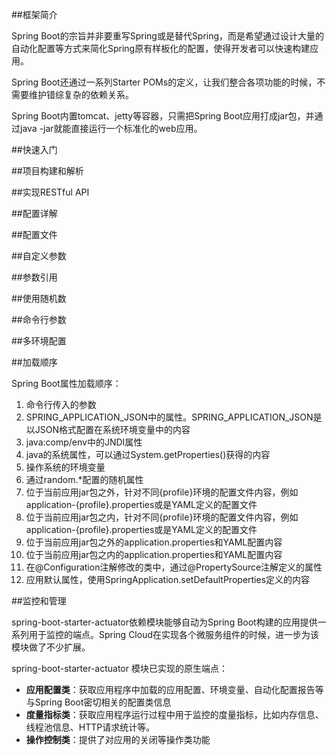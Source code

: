 ##框架简介

Spring Boot的宗旨并非要重写Spring或是替代Spring，而是希望通过设计大量的自动化配置等方式来简化Spring原有样板化的配置，使得开发者可以快速构建应用。

Spring Boot还通过一系列Starter POMs的定义，让我们整合各项功能的时候，不需要维护错综复杂的依赖关系。

Spring Boot内置tomcat、jetty等容器，只需把Spring Boot应用打成jar包，并通过java -jar就能直接运行一个标准化的web应用。

##快速入门

##项目构建和解析

##实现RESTful API

##配置详解

##配置文件

##自定义参数

##参数引用

##使用随机数

##命令行参数

##多环境配置

##加载顺序

Spring Boot属性加载顺序：
1. 命令行传入的参数
2. SPRING_APPLICATION_JSON中的属性。SPRING_APPLICATION_JSON是以JSON格式配置在系统环境变量中的内容
3. java:comp/env中的JNDI属性
4. java的系统属性，可以通过System.getProperties()获得的内容
5.  操作系统的环境变量
6. 通过random.*配置的随机属性
7. 位于当前应用jar包之外，针对不同{profile}环境的配置文件内容，例如application-{profile}.properties或是YAML定义的配置文件
8. 位于当前应用jar包之内，针对不同{profile}环境的配置文件内容，例如application-{profile}.properties或是YAML定义的配置文件
9. 位于当前应用jar包之外的application.properties和YAML配置内容
10. 位于当前应用jar包之内的application.properties和YAML配置内容
11. 在@Configuration注解修改的类中，通过@PropertySource注解定义的属性
12. 应用默认属性，使用SpringApplication.setDefaultProperties定义的内容

##监控和管理

spring-boot-starter-actuator依赖模块能够自动为Spring Boot构建的应用提供一系列用于监控的端点。Spring Cloud在实现各个微服务组件的时候，进一步为该模块做了不少扩展。

spring-boot-starter-actuator 模块已实现的原生端点：
+ **应用配置类**：获取应用程序中加载的应用配置、环境变量、自动化配置报告等与Spring Boot密切相关的配置类信息
+ **度量指标类**：获取应用程序运行过程中用于监控的度量指标，比如内存信息、线程池信息、HTTP请求统计等。
+ **操作控制类**：提供了对应用的关闭等操作类功能

